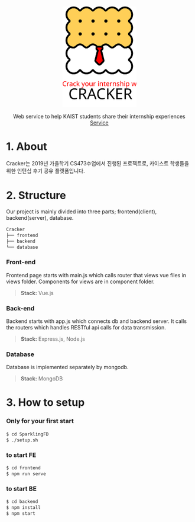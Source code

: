 <p align="center">
  <a href="http://52.78.227.11:8080/">
    <img src="cracker logo.svg" width="200"/>
  </a>
  <p align="center">
    Web service to help KAIST students share their internship experiences
    <br />
    <a href="http://52.78.227.11:8080/">
      Service
    </a>
  </p>
</p>

# 1. About
Cracker는 2019년 가을학기 CS473수업에서 진행된 프로젝트로, 카이스트 학생들을 위한 인턴십 후기 공유 플랫폼입니다.
# 2. Structure
Our project is mainly divided into three parts; frontend(client), backend(server), database.
```
Cracker
├── frontend
├── backend
└── database
```
### Front-end
Frontend page starts with main.js which calls router that views vue files in views folder. Components for views are in component folder.
> **Stack:** Vue.js
### Back-end
Backend starts with app.js which connects db and backend server. It calls the routers which handles RESTful api calls for data transmission.
> **Stack:** Express.js, Node.js
### Database
Database is implemented separately by mongodb.
> **Stack:** MongoDB

# 3. How to setup
### Only for your first start
```
$ cd SparklingFD
$ ./setup.sh
```
### to start FE
```
$ cd frontend
$ npm run serve
```
### to start BE
```
$ cd backend 
$ npm install 
$ npm start
```
